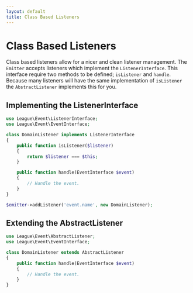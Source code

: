 ```yaml
---
layout: default
title: Class Based Listeners
---
```


# Class Based Listeners

Class based listeners allow for a nicer and clean listener management. The `Emitter`
accepts listeners which implement the `ListenerInterface`. This interface require two
methods to be defined; `isListener` and `handle`. Because many listeners will have the
same implementation of `isListener` the `AbstractListener` implements this for you.

## Implementing the ListenerInterface

~~~ php
use League\Event\ListenerInterface;
use League\Event\EventInterface;

class DomainListener implements ListenerInterface
{
    public function isListener($listener)
    {
        return $listener === $this;
    }

    public function handle(EventInterface $event)
    {
        // Handle the event.
    }
}

$emitter->addListener('event.name', new DomainListener);
~~~

## Extending the AbstractListener

~~~ php
use League\Event\AbstractListener;
use League\Event\EventInterface;

class DomainListener extends AbstractListener
{
    public function handle(EventInterface $event)
    {
        // Handle the event.
    }
}
~~~
